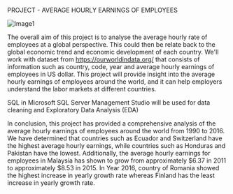 PROJECT - AVERAGE HOURLY EARNINGS OF EMPLOYEES

![Image1](https://user-images.githubusercontent.com/122255738/220276420-564f6289-e3e9-4101-8178-f57e879d19a1.png)

The overall aim of this project is to analyse the average hourly rate of employees at a global perspective. This could then be relate back to the global economic trend and economic development of each country. We'll work with dataset from https://ourworldindata.org/ that consists of information such as country, code, year and average hourly earnings of employees in US dollar. This project will provide insight into the average hourly earnings of employees around the world, and it can help employers understand the labor markets at different countries.

SQL in Microsoft SQL Server Management Studio will be used for data cleaning and Exploratory Data Analysis (EDA)


In conclusion, this project has provided a comprehensive analysis of the average hourly earnings of employees around the world from 1990 to 2016. We have determined that countries such as Ecuador and Switzerland have the highest average hourly earnings, while countries such as Honduras and Pakistan have the lowest. Additionally, the average hourly earnings for employees in Malaysia has shown to grow from approximately $6.37 in 2011 to approximately $8.53 in 2015. In Year 2016, country of Romania showed the highest increase in yearly growth rate whereas Finland has the least increase in yearly growth rate. 
